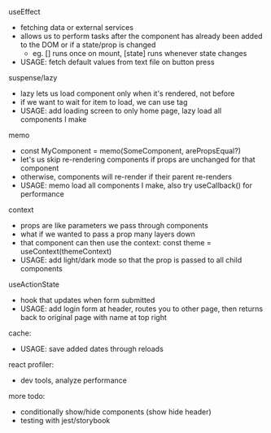 useEffect
 - fetching data or external services
 - allows us to perform tasks after the component has already been added to the DOM or if a state/prop is changed
    - eg. [] runs once on mount, [state] runs whenever state changes
 - USAGE: fetch default values from text file on button press

suspense/lazy
 - lazy lets us load component only when it's rendered, not before
 - if we want to wait for item to load, we can use <Suspense> tag
 - USAGE: add loading screen to only home page, lazy load all components I make

memo
 - const MyComponent = memo(SomeComponent, arePropsEqual?)
 - let's us skip re-rendering components if props are unchanged for that component
 - otherwise, components will re-render if their parent re-renders
 - USAGE: memo load all components I make, also try useCallback() for performance

context
 - props are like parameters we pass through components
 - what if we wanted to pass a prop many layers down
 - that component can then use the context: const theme = useContext(themeContext)
 - USAGE: add light/dark mode so that the prop is passed to all child components

useActionState
 - hook that updates when form submitted
 - USAGE: add login form at header, routes you to other page, then returns back to original page with name at top right

cache:
 - USAGE: save added dates through reloads

react profiler:
 - dev tools, analyze performance

more todo:
 - conditionally show/hide components (show hide header)
 - testing with jest/storybook